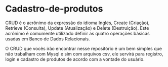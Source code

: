 # Cadastro-de-produtos


CRUD é o acrônimo da expressão do idioma Inglës, Create (Criação), Retrieve (Consulta), Update (Atualização) e Delete (Destruição). Este acrônimo é comumente utilizado definir as quatro operações básicas usadas em Banco de Dados Relacionais.

O CRUD que vocês irão encontrar nesse repositório é um bem simples que não trabalham com Mysql e sim com arquivos csv,
ele servirá para registro, login e cadastro de produtos de acordo com a vontade do usuário.

